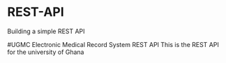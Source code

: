 # REST-API
Building a simple REST API


#UGMC Electronic Medical Record System REST API
This is the REST API for the university of Ghana


